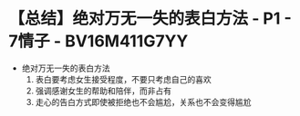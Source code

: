 # 【总结】绝对万无一失的表白方法 - P1 - 7情子 - BV16M411G7YY

-   绝对万无一失的表白方法
    1.  表白要考虑女生接受程度，不要只考虑自己的喜欢
    2.  强调感谢女生的帮助和陪伴，而非占有
    3.  走心的告白方式即使被拒绝也不会尴尬，关系也不会变得尴尬